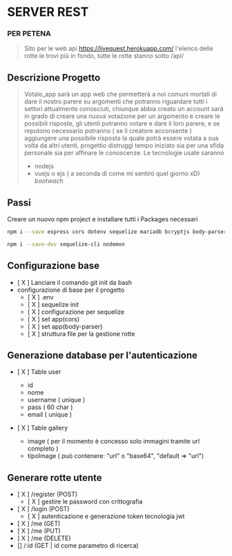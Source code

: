 # SERVER REST

### PER PETENA

> Sito per le web api https://livequest.herokuapp.com/ 
> l'elenco delle rotte le trovi più in fondo, tutte le rotte stanno sotto /api/

## Descrizione Progetto


> Votalo_app sarà un app web che permetterà a noi comuni mortali di dare il nostro parere su argomenti che potranno riguardare tutti i settori attualmente conosciuti, chiunque abbia creato un account sarà in grado di creare una nuova votazione per un argomento e creare le possibili risposte, gli utenti potranno votare e dare il loro parere, e se reputono necessario potranno ( se il creatore acconsente ) aggiungere una possibile risposta la quale potrà essere votata a sua volta da altri utenti, progettio distruggi tempo iniziato sia per una sfida personale sia per affinare le conoscenze. 
> Le tecnologie usate saranno
> - nodejs
> - vuejs o ejs ( a seconda di come mi sentirò quel giorno xD) *bootwach*


## Passi

Creare un nuovo npm project e installare tutti i Packages necessari

```bash
npm i --save express cors dotenv sequelize mariadb bcryptjs body-parser jsonwebtoken morgan helmet multer express-joi-validate

npm i --save-dev sequelize-cli nodemon
```

## Configurazione base

* [ X ] Lanciare il comando git init da bash
* configurazione di base per il progetto
  * [ X ] .env
  * [ X ] sequelize init 
  * [ X ] configurazione per sequelize
  * [ X ] set app(cors)
  * [ X ] set app(body-parser)
  * [ X ] struttura file per la gestione rotte

## Generazione database per l'autenticazione

* [ X ] Table user
  * id
  * nome
  * username ( unique )
  * pass ( 60 char )
  * email ( unique )

* [ X ] Table gallery
  * image ( per il momento è concesso solo immagini tramite url completo )
  * tipoImage ( può contenere: "url" o "base64", "default => "url")

## Generare rotte utente
* [ X ] /register (POST)
  * [ X ] gestire le password con crittografia
* [ X ] /login (POST)
  * [ X ] autenticazione e generazione token tecnologia jwt
* [ X ] /me (GET)
* [ X ] /me (PUT)
* [ X ] /me (DELETE)
* [] /:id (GET | id come parametro di ricerca)
  
